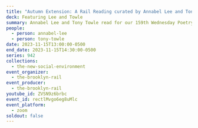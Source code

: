 ```yaml
---
title: "Autumn Extension: A Rail Reading curated by Annabel Lee and Tony Towle"
deck: Featuring Lee and Towle
summary: Annabel Lee and Tony Towle read for our 159th Wednesday Poetry Reading.
people:
  - person: annabel-lee
  - person: tony-towle
date: 2023-11-15T13:00:00-0500
end_date: 2023-11-15T14:30:00-0500
series: 942
collections:
  - the-new-social-environment
event_organizer:
  - the-brooklyn-rail
event_producer:
  - the-brooklyn-rail
youtube_id: ZVSN9z6brbc
event_id: rectlMvgo6eg8uMlc
event_platform:
  - zoom
soldout: false
---
```

